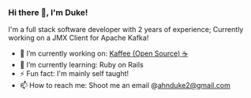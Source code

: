 ### Hi there 👋, I'm Duke!
I'm a full stack software developer with 2 years of experience; Currently working on a JMX Client for Apache Kafka!
- 🔭 I’m currently working on: [Kaffee (Open Source) ☕](https://github.com/oslabs-beta/Kaffee/)
- 🌱 I’m currently learning: Ruby on Rails
- ⚡ Fun fact: I'm mainly self taught!
- 📫 How to reach me: Shoot me an email @[ahnduke2@gmail.com](https://ahnduke@gmail.com)
